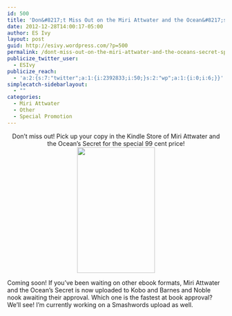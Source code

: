 ```yaml
---
id: 500
title: 'Don&#8217;t Miss Out on the Miri Attwater and the Ocean&#8217;s Secret Special Price Ending 1/8/13!'
date: 2012-12-28T14:00:17-05:00
author: ES Ivy
layout: post
guid: http://esivy.wordpress.com/?p=500
permalink: /dont-miss-out-on-the-miri-attwater-and-the-oceans-secret-special-price-ending-1813/
publicize_twitter_user:
  - ESIvy
publicize_reach:
  - 'a:2:{s:7:"twitter";a:1:{i:2392833;i:50;}s:2:"wp";a:1:{i:0;i:6;}}'
simplecatch-sidebarlayout:
  - ""
categories:
  - Miri Attwater
  - Other
  - Special Promotion
---
```

<div style="text-align:center;">
  Don&#8217;t miss out! Pick up your copy in the Kindle Store of Miri Attwater and the Ocean&#8217;s Secret for the special 99 cent price!
</div>

<div class="separator" style="clear:both;text-align:center;">
  <a href="http://www.amazon.com/Miri-Attwater-Oceans-Secret-ebook/dp/B0087451I2/" target="_blank"><img class="aligncenter" style="border:0 none;" title="Buy now!" alt="" src="http://3.bp.blogspot.com/-Pju8jdGbVJs/UN3bPmTU82I/AAAAAAAAARI/YTMYLa6Eer4/s1600/kindle+cover.png" width="180" height="291" border="0" /></a>
</div>

Coming soon! If you&#8217;ve been waiting on other ebook formats, Miri Attwater and the Ocean&#8217;s Secret is now uploaded to Kobo and Barnes and Noble nook awaiting their approval. Which one is the fastest at book approval? We&#8217;ll see! I&#8217;m currently working on a Smashwords upload as well.